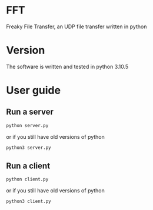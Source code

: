 # FFT
Freaky File Transfer, an UDP file transfer written in python

# Version
The software is written and tested in python 3.10.5

# User guide
## Run a server
```bash
python server.py
```
or if you still have old versions of python
```bash
python3 server.py
```

## Run a client
```bash
python client.py
```
or if you still have old versions of python
```bash
python3 client.py
```
